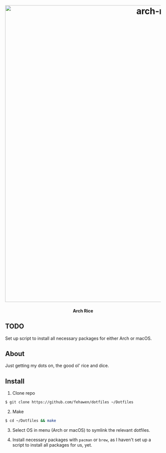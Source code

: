 <h1 align="center">
	<a href="https://github.com/fehawen/dotfiles">
		<img alt="arch-rice" src="https://user-images.githubusercontent.com/36552788/63214912-f085f000-c11e-11e9-9156-d99d3972695d.png" width="960">
	</a>
	<br>
</h1>

<h4 align="center">
Arch Rice
</h4>

## TODO

Set up script to install all necessary packages for either Arch or macOS.

## About

Just getting my dots on, the good ol' rice and dice.

## Install

1. Clone repo

```bash
$ git clone https://github.com/fehawen/dotfiles ~/Dotfiles
```

2. Make

```bash
$ cd ~/Dotfiles && make
```

3. Select OS in menu (Arch or macOS) to symlink the relevant dotfiles.

4. Install necessary packages with `pacman` or `brew`, as I haven't set up a script to install all packages for us, yet.
